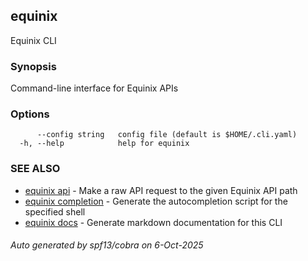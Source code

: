 ## equinix

Equinix CLI

### Synopsis

Command-line interface for Equinix APIs

### Options

```
      --config string   config file (default is $HOME/.cli.yaml)
  -h, --help            help for equinix
```

### SEE ALSO

* [equinix api](equinix_api.md)	 - Make a raw API request to the given Equinix API path
* [equinix completion](equinix_completion.md)	 - Generate the autocompletion script for the specified shell
* [equinix docs](equinix_docs.md)	 - Generate markdown documentation for this CLI

###### Auto generated by spf13/cobra on 6-Oct-2025
